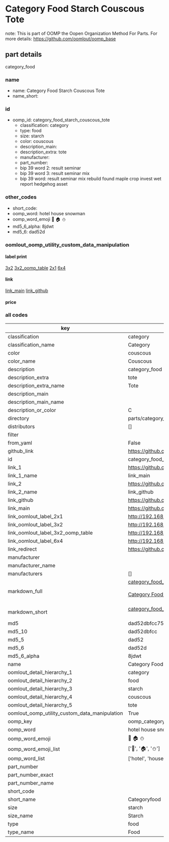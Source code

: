 # Category Food Starch Couscous Tote  

note: This is part of OOMP the Oopen Organization Method For Parts. For more details: https://github.com/oomlout/oomp_base

##  part details
  



category_food



### name
* name: Category Food Starch Couscous Tote
* name_short: 
### id
* oomp_id: category_food_starch_couscous_tote
  * classification: category
  * type: food
  * size: starch
  * color: couscous
  * description_main: 
  * description_extra: tote
  * manufacturer: 
  * part_number: 
  * bip 39 word 2: result seminar
  * bip 39 word 3: result seminar mix
  * bip 39 word: result seminar mix rebuild found maple crop invest wet report hedgehog asset

### other_codes
* short_code: 
* oomp_word: hotel house snowman
* oomp_word_emoji :hotel: :house: :snowman:
* md5_6_alpha: 8jdwt
* md5_6: dad52d






### oomlout_oomp_utility_custom_data_manipulation
#### label print
[3x2](http://192.168.1.245:1112/?label=oomp%208jdwt)
[3x2_oomp_table](http://192.168.1.108:1112/?label=oomp%208jdwt)
[2x1](http://192.168.1.242:1112/?label=oomp%208jdwt)
[6x4](http://192.168.1.55:1112/?label=oomp%208jdwt)    

#### link

[link_main](https://github.com/oomlout/oomlout_oomp_version_1_messy/tree/main/parts/category_food_starch_couscous_tote) [link_github](https://github.com/oomlout/oomlout_oomp_version_1_messy/tree/main/parts/category_food_starch_couscous_tote)                             

#### price







### all codes 
| key | value |  
| --- | --- |  
| classification | category |  
| classification_name | Category |  
| color | couscous |  
| color_name | Couscous |  
| description | category_food |  
| description_extra | tote |  
| description_extra_name | Tote |  
| description_main |  |  
| description_main_name |  |  
| description_or_color | C  |  
| directory | parts/category_food_starch_couscous_tote |  
| distributors | [] |  
| filter |  |  
| from_yaml | False |  
| github_link | https://github.com/oomlout/oomlout_oomp_part_src/tree/main/parts/category_food_starch_couscous_tote |  
| id | category_food_starch_couscous_tote |  
| link_1 | https://github.com/oomlout/oomlout_oomp_version_1_messy/tree/main/parts/category_food_starch_couscous_tote |  
| link_1_name | link_main |  
| link_2 | https://github.com/oomlout/oomlout_oomp_version_1_messy/tree/main/parts/category_food_starch_couscous_tote |  
| link_2_name | link_github |  
| link_github | https://github.com/oomlout/oomlout_oomp_version_1_messy/tree/main/parts/category_food_starch_couscous_tote |  
| link_main | https://github.com/oomlout/oomlout_oomp_version_1_messy/tree/main/parts/category_food_starch_couscous_tote |  
| link_oomlout_label_2x1 | http://192.168.1.242:1112/?label=oomp%208jdwt |  
| link_oomlout_label_3x2 | http://192.168.1.245:1112/?label=oomp%208jdwt |  
| link_oomlout_label_3x2_oomp_table | http://192.168.1.108:1112/?label=oomp%208jdwt |  
| link_oomlout_label_6x4 | http://192.168.1.55:1112/?label=oomp%208jdwt |  
| link_redirect | https://github.com/oomlout/oomlout_oomp_version_1_messy/tree/main/parts/category_food_starch_couscous_tote |  
| manufacturer |  |  
| manufacturer_name |  |  
| manufacturers | [] |  
| markdown_full | [category_food_starch_couscous_tote](none)<br>[](none)<br>[Category Food Starch Couscous Tote](none)<br><br> |  
| markdown_short | [category_food_starch_couscous_tote](none)<br><br> |  
| md5 | dad52dbfcc75e67e1e2e1b351c30e5be |  
| md5_10 | dad52dbfcc |  
| md5_5 | dad52 |  
| md5_6 | dad52d |  
| md5_6_alpha | 8jdwt |  
| name | Category Food Starch Couscous Tote |  
| oomlout_detail_hierarchy_1 | category |  
| oomlout_detail_hierarchy_2 | food |  
| oomlout_detail_hierarchy_3 | starch |  
| oomlout_detail_hierarchy_4 | couscous |  
| oomlout_detail_hierarchy_5 | tote |  
| oomlout_oomp_utility_custom_data_manipulation | True |  
| oomp_key | oomp_category_food_starch_couscous_tote |  
| oomp_word | hotel house snowman |  
| oomp_word_emoji | :hotel: :house: :snowman: |  
| oomp_word_emoji_list | [':hotel:', ':house:', ':snowman:'] |  
| oomp_word_list | ['hotel', 'house', 'snowman'] |  
| part_number |  |  
| part_number_exact |  |  
| part_number_name |  |  
| short_code |  |  
| short_name | Categoryfood |  
| size | starch |  
| size_name | Starch |  
| type | food |  
| type_name | Food |  
